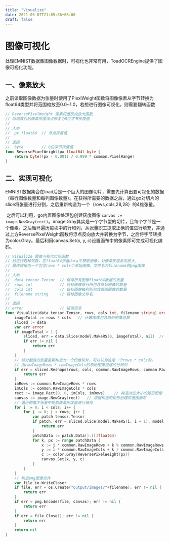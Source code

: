 ```yaml
---
title: "Visualize"
date: 2021-05-07T21:09:36+08:00
draft: false
---
```


# 图像可视化

​	处理EMNIST数据集图像数据时，可视化也非常有用，ToadOCREngine提供了图像可视化功能。

## 一、像素放大

​	之前读取图像数据为张量时使用了PiexlWeight函数将图像像素从字节转换为float64类型并将范围缩放至0.0~1.0，若想进行图像可视化，则需要翻转函数

```go
// ReversePixelWeight 像素灰度反向放大函数
// 将缩放后的像素灰度浮点恢复为8位字节灰度值
//
// 入参
//	px float64	// 浮点灰度值
//
// 返回
//	byte		// 8位字节灰度值
func ReversePixelWeight(px float64) byte {
	return byte((px - 0.001) / 0.999 * common.PixelRange)
}
```

## 二、实现可视化

​	EMNIST数据集合在load后是一个巨大的图像切片，需要先计算出要可视化的数据（每行图像数量和每列图像数量）。在获得所需要的数据之后，通过go对切片的slice将张量进行分割，之后重新构造为一个（rows,cols,28,28）的4维张量。

​	之后可以利用，go内置图像处理包创建灰度图像 `canvas := image.NewGray(rect)`。image.Gray其实是一个字节型的切片，且每个字节是一个像素。之后循环遍历每块中的行和列，从张量职工提取正确的值进行填充，并通过上方ReversePixelWeight函数将浮点反向放大并转换为字节，之后将字节转换为color.Gray。最后利用canvas.Set(x, y, c)设置画布中的像素即可完成可视化编码。

```go
// Visualize 图像可视化实现函数
// 给定行数和列数，在float64张量data中获取图像，对像素灰度反向放大，
// 最终拼接为一个包含rows * cols个原始图像，文件名为filename的png图像
//
// 入参
//	data tensor.Tensor	// 保存所有图像float64数据的张量
//	rows int			// 目标图像每行所包含原始图像的数量
//	cols int			// 目标图像每列所包含原始图像的数量
//	filename string		// 目标图像文件名
//
// 返回
// error				// 错误信息
func Visualize(data tensor.Tensor, rows, cols int, filename string) error {
	imageTotal := rows * cols	// 计算图像包含原始图像总数
	sliced := data
	var err error
	if imageTotal > 1 {
		sliced, err = data.Slice(model.MakeRS(0, imageTotal), nil)	// 对data张量切片
		if err != nil {
			return err
		}
	}
	// 将分割后的张量重新构造为一个四维切片，可以认为这是一个rows * cols的，
	// 由rawImageRows * rawImageCols的原始图像组成的行和列
	if err = sliced.Reshape(rows, cols, common.RawImageRows, common.RawImageCols); err != nil {
		return err
	}
	imRows := common.RawImageRows * rows
	imCols := common.RawImageCols * cols
	rect := image.Rect(0, 0, imCols, imRows)	// 构造对应大小的矩形图像
	canvas := image.NewGray(rect)	// 根据构造的矩形创建灰度图画布
	// 遍历图像才张量中提取像素灰度值进行填充
	for i := 0; i < cols; i++ {
		for j := 0; j < rows; j++ {
			var patch tensor.Tensor
			if patch, err = sliced.Slice(model.MakeRS(i, i + 1), model.MakeRS(j, j + 1)); err != nil {
				return err
			}
			patchData := patch.Data().([]float64)
			for k, px := range patchData {
				x := j * common.RawImageRows + k % common.RawImageRows
				y := i * common.RawImageCols + k / common.RawImageCols
				c := color.Gray{ReversePixelWeight(px)}
				canvas.Set(x, y, c)
			}
		}
	}
	// 构造png图像文件
	var file io.WriteCloser
	if file, err = os.Create("output/images/"+filename); err != nil {
		return err
	}
	if err = png.Encode(file, canvas); err != nil {
		return err
	}
	if err = file.Close(); err != nil {
		return err
	}
	return nil
}
```

